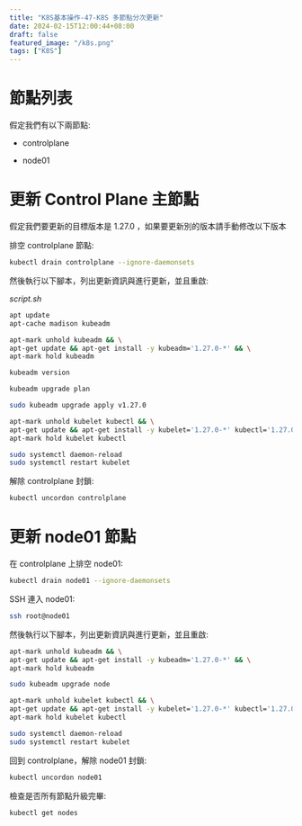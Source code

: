 ```yaml
---
title: "K8S基本操作-47-K8S 多節點分次更新"
date: 2024-02-15T12:00:44+08:00
draft: false
featured_image: "/k8s.png"
tags: ["K8S"]
---
```


# 節點列表

假定我們有以下兩節點:

* controlplane

* node01

# 更新 Control Plane 主節點

假定我們要更新的目標版本是 1.27.0 ，如果要更新別的版本請手動修改以下版本

排空 controlplane 節點:

```bash
kubectl drain controlplane --ignore-daemonsets
```

然後執行以下腳本，列出更新資訊與進行更新，並且重啟:

*script.sh*

```bash
apt update
apt-cache madison kubeadm

apt-mark unhold kubeadm && \
apt-get update && apt-get install -y kubeadm='1.27.0-*' && \
apt-mark hold kubeadm

kubeadm version

kubeadm upgrade plan

sudo kubeadm upgrade apply v1.27.0

apt-mark unhold kubelet kubectl && \
apt-get update && apt-get install -y kubelet='1.27.0-*' kubectl='1.27.0-*' && \
apt-mark hold kubelet kubectl

sudo systemctl daemon-reload
sudo systemctl restart kubelet
```

解除 controlplane 封鎖:

```bash
kubectl uncordon controlplane
```

# 更新 node01 節點

在 controlplane 上排空 node01:

```bash
kubectl drain node01 --ignore-daemonsets
```

SSH 連入 node01:

```bash
ssh root@node01
```

然後執行以下腳本，列出更新資訊與進行更新，並且重啟:

```bash
apt-mark unhold kubeadm && \
apt-get update && apt-get install -y kubeadm='1.27.0-*' && \
apt-mark hold kubeadm

sudo kubeadm upgrade node

apt-mark unhold kubelet kubectl && \
apt-get update && apt-get install -y kubelet='1.27.0-*' kubectl='1.27.0-*' && \
apt-mark hold kubelet kubectl

sudo systemctl daemon-reload
sudo systemctl restart kubelet
```

回到 controlplane，解除 node01 封鎖:

```bash
kubectl uncordon node01
```

檢查是否所有節點升級完畢:

```bash
kubectl get nodes 
```